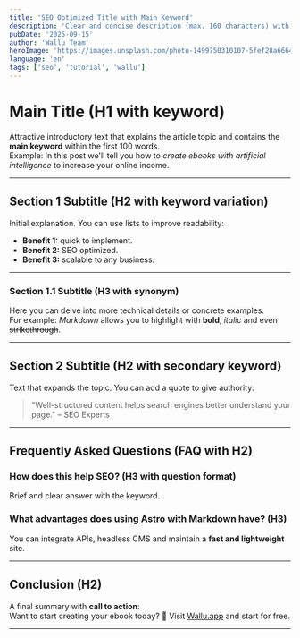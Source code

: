 ```yaml
---
title: 'SEO Optimized Title with Main Keyword'
description: 'Clear and concise description (max. 160 characters) with keyword and call to action.'
pubDate: '2025-09-15'
author: 'Wallu Team'
heroImage: 'https://images.unsplash.com/photo-1499750310107-5fef28a66643?w=800&h=400&fit=crop'
language: 'en'
tags: ['seo', 'tutorial', 'wallu']
---
```


# Main Title (H1 with keyword)

Attractive introductory text that explains the article topic and contains the **main keyword** within the first 100 words.  
Example: In this post we'll tell you how to *create ebooks with artificial intelligence* to increase your online income.

---

## Section 1 Subtitle (H2 with keyword variation)

Initial explanation. You can use lists to improve readability:

- **Benefit 1:** quick to implement.  
- **Benefit 2:** SEO optimized.  
- **Benefit 3:** scalable to any business.

---

### Section 1.1 Subtitle (H3 with synonym)

Here you can delve into more technical details or concrete examples.  
For example: *Markdown* allows you to highlight with **bold**, *italic* and even ~~strikethrough~~.

---

## Section 2 Subtitle (H2 with secondary keyword)

Text that expands the topic. You can add a quote to give authority:

> "Well-structured content helps search engines better understand your page." – SEO Experts

---

## Frequently Asked Questions (FAQ with H2)

### How does this help SEO? (H3 with question format)

Brief and clear answer with the keyword.  

### What advantages does using Astro with Markdown have? (H3)

You can integrate APIs, headless CMS and maintain a **fast and lightweight** site.

---

## Conclusion (H2)

A final summary with **call to action**:  
Want to start creating your ebook today? 🚀 Visit [Wallu.app](https://wallu.app) and start for free.

---
